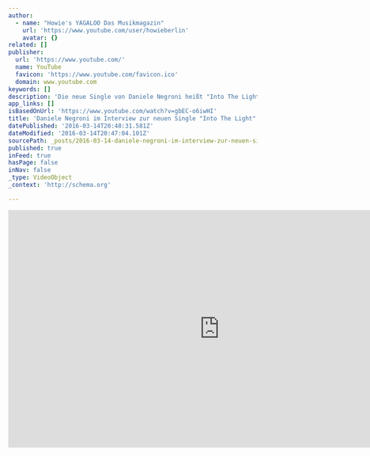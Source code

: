 ```yaml
---
author:
  - name: "Howie's YAGALOO Das Musikmagazin"
    url: 'https://www.youtube.com/user/howieberlin'
    avatar: {}
related: []
publisher:
  url: 'https://www.youtube.com/'
  name: YouTube
  favicon: 'https://www.youtube.com/favicon.ico'
  domain: www.youtube.com
keywords: []
description: 'Die neue Single von Daniele Negroni heißt "Into The Light" und hat echtes Sommerhit-Potenzial, wie wir finden. Was meint Ihr?'
app_links: []
isBasedOnUrl: 'https://www.youtube.com/watch?v=gbEC-o6iwHI'
title: 'Daniele Negroni im Interview zur neuen Single "Into The Light"'
datePublished: '2016-03-14T20:48:31.581Z'
dateModified: '2016-03-14T20:47:04.101Z'
sourcePath: _posts/2016-03-14-daniele-negroni-im-interview-zur-neuen-single-into-the-ligh.md
published: true
inFeed: true
hasPage: false
inNav: false
_type: VideoObject
_context: 'http://schema.org'

---
```

<iframe src="https://cdn.embedly.com/widgets/media.html?src=https%3A%2F%2Fwww.youtube.com%2Fembed%2FgbEC-o6iwHI%3Ffeature%3Doembed&amp;url=https%3A%2F%2Fwww.youtube.com%2Fwatch%3Fv%3DgbEC-o6iwHI&amp;image=https%3A%2F%2Fi.ytimg.com%2Fvi%2FgbEC-o6iwHI%2Fhqdefault.jpg&amp;key=b7d04c9b404c499eba89ee7072e1c4f7&amp;type=text%2Fhtml&amp;schema=youtube" width="854" height="480" scrolling="no" frameborder="0" allowfullscreen="allowfullscreen" style=""></iframe>